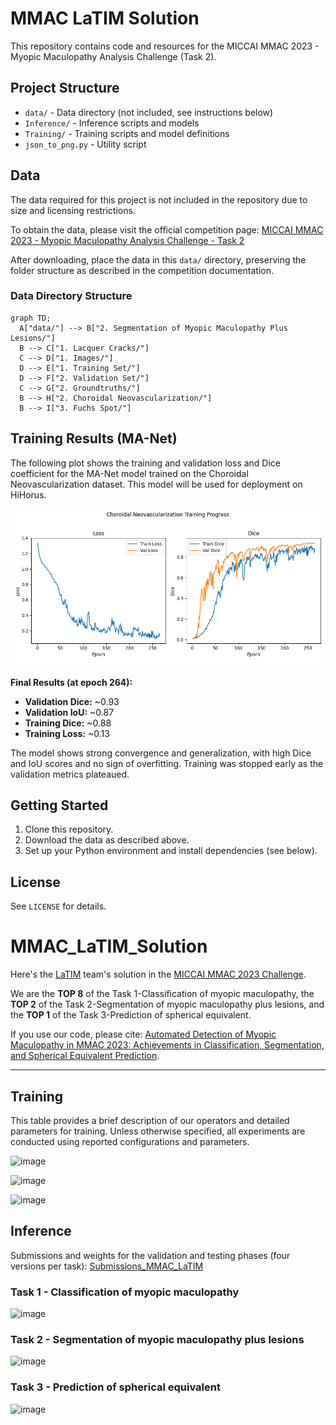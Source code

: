 # MMAC LaTIM Solution

This repository contains code and resources for the MICCAI MMAC 2023 - Myopic Maculopathy Analysis Challenge (Task 2).

## Project Structure
- `data/` - Data directory (not included, see instructions below)
- `Inference/` - Inference scripts and models
- `Training/` - Training scripts and model definitions
- `json_to_png.py` - Utility script

## Data
The data required for this project is not included in the repository due to size and licensing restrictions.

To obtain the data, please visit the official competition page: [MICCAI MMAC 2023 - Myopic Maculopathy Analysis Challenge - Task 2](https://codalab.lisn.upsaclay.fr/competitions/12476)

After downloading, place the data in this `data/` directory, preserving the folder structure as described in the competition documentation.

### Data Directory Structure

```mermaid
graph TD;
  A["data/"] --> B["2. Segmentation of Myopic Maculopathy Plus Lesions/"]
  B --> C["1. Lacquer Cracks/"]
  C --> D["1. Images/"]
  D --> E["1. Training Set/"]
  D --> F["2. Validation Set/"]
  C --> G["2. Groundtruths/"]
  B --> H["2. Choroidal Neovascularization/"]
  B --> I["3. Fuchs Spot/"]
```

## Training Results (MA-Net)

The following plot shows the training and validation loss and Dice coefficient for the MA-Net model trained on the Choroidal Neovascularization dataset. This model will be used for deployment on HiHorus.

![MA-Net Training Progress](./logs/training_progress.png)

**Final Results (at epoch 264):**
- **Validation Dice:** ~0.93
- **Validation IoU:** ~0.87
- **Training Dice:** ~0.88
- **Training Loss:** ~0.13

The model shows strong convergence and generalization, with high Dice and IoU scores and no sign of overfitting. Training was stopped early as the validation metrics plateaued.

## Getting Started
1. Clone this repository.
2. Download the data as described above.
3. Set up your Python environment and install dependencies (see below).

## License
See `LICENSE` for details.

# MMAC_LaTIM_Solution


Here's the [LaTIM](https://latim.univ-brest.fr/) team's solution in the [MICCAI MMAC 2023 Challenge](https://codalab.lisn.upsaclay.fr/competitions/12477#learn_the_details-overview).

We are the **TOP 8** of the Task 1-Classification of myopic maculopathy, the **TOP 2** of the Task 2-Segmentation of myopic maculopathy plus lesions, and the **TOP 1** of the Task 3-Prediction of spherical equivalent. 

If you use our code, please cite: [Automated Detection of Myopic Maculopathy in MMAC 2023: Achievements in Classification, Segmentation, and Spherical Equivalent Prediction]().

--- 


## Training

This table provides a brief description of our operators and detailed parameters for training. Unless otherwise specified, all experiments are conducted using reported configurations and parameters.

![image](https://github.com/liyihao76/MMAC_LaTIM_Solution/assets/55517267/0dc9e61f-7aca-4f1e-a50a-027d1a9a62e1)

![image](https://github.com/liyihao76/MMAC_LaTIM_Solution/assets/55517267/e0ba2d05-ed96-4c87-9ba0-8d24d4898145)

![image](https://github.com/liyihao76/MMAC_LaTIM_Solution/assets/55517267/87c21065-d987-469f-a983-8279598513c5)


## Inference

Submissions and weights for the validation and testing phases (four versions per task): [Submissions_MMAC_LaTIM](https://drive.google.com/drive/folders/1NuIb90U53INq_BZUO9zdG2gpz_wvs9pm?usp=sharing)

### Task 1 - Classification of myopic maculopathy

![image](https://github.com/liyihao76/MMAC_LaTIM_Solution/assets/55517267/97c4b1d8-e0cd-4d55-8ffc-6cce3cf4ef86)


### Task 2 - Segmentation of myopic maculopathy plus lesions

![image](https://github.com/liyihao76/MMAC_LaTIM_Solution/assets/55517267/7658c033-2b18-44d1-b125-141ec3216c52)

### Task 3 - Prediction of spherical equivalent

![image](https://github.com/liyihao76/MMAC_LaTIM_Solution/assets/55517267/44391d5f-19c6-48fe-b717-258129ea42ed)
